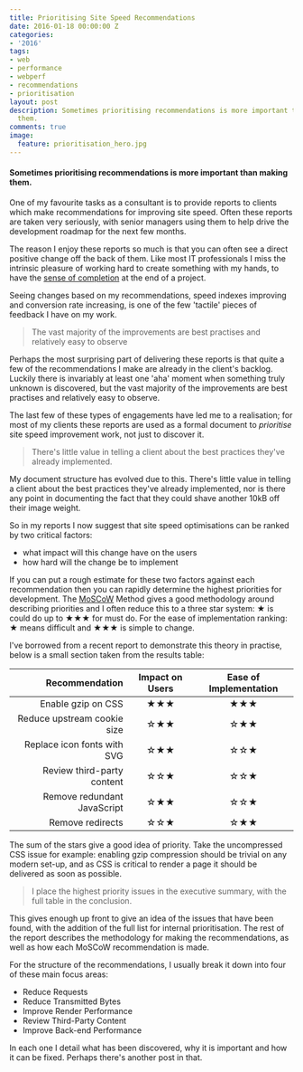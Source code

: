 ```yaml
---
title: Prioritising Site Speed Recommendations
date: 2016-01-18 00:00:00 Z
categories:
- '2016'
tags:
- web
- performance
- webperf
- recommendations
- prioritisation
layout: post
description: Sometimes prioritising recommendations is more important than making
  them.
comments: true
image:
  feature: prioritisation_hero.jpg
---
```


#### Sometimes prioritising recommendations is more important than making them.

One of my favourite tasks as a consultant is to provide reports to clients which make recommendations for improving site speed. Often these reports are taken very seriously, with senior managers using them to help drive the development roadmap for the next few months.

The reason I enjoy these reports so much is that you can often see a direct positive change off the back of them. Like most IT professionals I miss the intrinsic pleasure of working hard to create something with my hands, to have the [sense of completion](http://changingminds.org/explanations/needs/completion.htm) at the end of a project.

Seeing changes based on my recommendations, speed indexes improving and conversion rate increasing, is one of the few 'tactile' pieces of feedback I have on my work.  

> The vast majority of the improvements are best practises and relatively easy to observe

Perhaps the most surprising part of delivering these reports is that quite a few of the recommendations I make are already in the client's backlog. Luckily there is invariably at least one 'aha' moment when something truly unknown is discovered, but the vast majority of the improvements are best practises and relatively easy to observe.

The last few of these types of engagements have led me to a realisation; for most of my clients these reports are used as a formal document to *prioritise* site speed improvement work, not just to discover it.  

> There's little value in telling a client about the best practices they've already implemented.

My document structure has evolved due to this. There's little value in telling a client about the best practices they've already implemented, nor is there any point in documenting the fact that they could shave another 10kB off their image weight.

So in my reports I now suggest that site speed optimisations can be ranked by two critical factors:

 * what impact will this change have on the users
 * how hard will the change be to implement

If you can put a rough estimate for these two factors against each recommendation then you can rapidly determine the highest priorities for development. The [MoSCoW](https://en.m.wikipedia.org/wiki/MoSCoW_method) Method gives a good methodology around describing priorities and I often reduce this to a three star system: ★ is could do up to ★★★ for must do. For the ease of implementation ranking: ★ means difficult and ★★★ is simple to change.


I've borrowed from a recent report to demonstrate this theory in practise, below is a small section taken from the results table:

|Recommendation|Impact on Users|Ease of Implementation|
|-------------:|:-------------:|:--------------------:|
|Enable gzip on CSS|★★★|★★★|
|Reduce upstream cookie size|☆★★|☆★★|
|Replace icon fonts with SVG|☆★★|☆☆★|
|Review third-party content|☆☆★|☆☆★|
|Remove redundant JavaScript|☆★★|☆☆★|
|Remove redirects|☆☆★|☆★★|

The sum of the stars give a good idea of priority. Take the uncompressed CSS issue for example: enabling gzip compression should be trivial on any modern set-up, and as CSS is critical to render a page it should be delivered as soon as possible.

> I place the highest priority issues in the executive summary, with the full table in the conclusion.

This gives enough up front to give an idea of the issues that have been found, with the addition of the full list for internal prioritisation.
The rest of the report describes the methodology for making the recommendations, as well as how each MoSCoW recommendation is made.

For the structure of the recommendations, I usually break it down into four of these main focus areas:

 * Reduce Requests
 * Reduce Transmitted Bytes
 * Improve Render Performance
 * Review Third-Party Content
 * Improve Back-end Performance

In each one I detail what has been discovered, why it is important and how it can be fixed. Perhaps there's another post in that.
